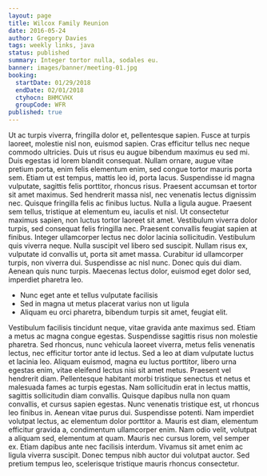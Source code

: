 ```yaml
---
layout: page
title: Wilcox Family Reunion
date: 2016-05-24
author: Gregory Davies
tags: weekly links, java
status: published
summary: Integer tortor nulla, sodales eu.
banner: images/banner/meeting-01.jpg
booking:
  startDate: 01/29/2018
  endDate: 02/01/2018
  ctyhocn: BHMCVHX
  groupCode: WFR
published: true
---
```

Ut ac turpis viverra, fringilla dolor et, pellentesque sapien. Fusce at turpis laoreet, molestie nisl non, euismod sapien. Cras efficitur tellus nec neque commodo ultricies. Duis ut risus eu augue bibendum maximus eu sed mi. Duis egestas id lorem blandit consequat. Nullam ornare, augue vitae pretium porta, enim felis elementum enim, sed congue tortor mauris porta sem. Etiam ut est tempus, mattis leo id, porta lacus. Suspendisse id magna vulputate, sagittis felis porttitor, rhoncus risus. Praesent accumsan et tortor sit amet maximus.
Sed hendrerit massa nisl, nec venenatis lectus dignissim nec. Quisque fringilla felis ac finibus luctus. Nulla a ligula augue. Praesent sem tellus, tristique at elementum eu, iaculis et nisl. Ut consectetur maximus sapien, non luctus tortor laoreet sit amet. Vestibulum viverra dolor turpis, sed consequat felis fringilla nec. Praesent convallis feugiat sapien at finibus. Integer ullamcorper lectus nec dolor lacinia sollicitudin. Vestibulum quis viverra neque. Nulla suscipit vel libero sed suscipit. Nullam risus ex, vulputate id convallis ut, porta sit amet massa. Curabitur id ullamcorper turpis, non viverra dui. Suspendisse ac nisl nunc. Donec quis dui diam. Aenean quis nunc turpis. Maecenas lectus dolor, euismod eget dolor sed, imperdiet pharetra leo.

* Nunc eget ante et tellus vulputate facilisis
* Sed in magna ut metus placerat varius non ut ligula
* Aliquam eu orci pharetra, bibendum turpis sit amet, feugiat elit.

Vestibulum facilisis tincidunt neque, vitae gravida ante maximus sed. Etiam a metus ac magna congue egestas. Suspendisse sagittis risus non molestie pharetra. Sed rhoncus, nunc vehicula laoreet viverra, metus felis venenatis lectus, nec efficitur tortor ante id lectus. Sed a leo at diam vulputate luctus et lacinia leo. Aliquam euismod, magna eu luctus porttitor, libero urna egestas enim, vitae eleifend lectus nisi sit amet metus. Praesent vel hendrerit diam. Pellentesque habitant morbi tristique senectus et netus et malesuada fames ac turpis egestas. Nam sollicitudin erat in lectus mattis, sagittis sollicitudin diam convallis. Quisque dapibus nulla non quam convallis, et cursus sapien egestas. Nunc venenatis tristique est, ut rhoncus leo finibus in.
Aenean vitae purus dui. Suspendisse potenti. Nam imperdiet volutpat lectus, ac elementum dolor porttitor a. Mauris est diam, elementum efficitur gravida a, condimentum ullamcorper enim. Nam odio velit, volutpat a aliquam sed, elementum at quam. Mauris nec cursus lorem, vel semper ex. Etiam dapibus ante nec facilisis interdum. Vivamus sit amet enim ac ligula viverra suscipit. Donec tempus nibh auctor dui volutpat auctor. Sed pretium tempus leo, scelerisque tristique mauris rhoncus consectetur.
